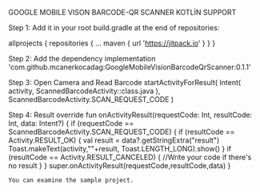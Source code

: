 GOOGLE MOBILE VISON BARCODE-QR SCANNER 
KOTLİN SUPPORT

Step 1: Add it in your root build.gradle at the end of repositories:

allprojects {
		repositories {
			...
			maven { url 'https://jitpack.io' }
		}
	}
  
Step 2: Add the dependency
implementation 'com.github.mcanerkocadag:GoogleMobileVisionBarcodeQrScanner:0.1.1'

Step 3: Open Camera and Read Barcode
startActivityForResult(
                Intent(
                    activity,
                    ScannedBarcodeActivity::class.java
                ), ScannedBarcodeActivity.SCAN_REQUEST_CODE
            )
            
Step 4: Result
override fun onActivityResult(requestCode: Int, resultCode: Int, data: Intent?) {
        if (requestCode == ScannedBarcodeActivity.SCAN_REQUEST_CODE) {
            if (resultCode == Activity.RESULT_OK) {
                val result = data?.getStringExtra("result")
                Toast.makeText(activity,""+result, Toast.LENGTH_LONG).show()
            }
            if (resultCode == Activity.RESULT_CANCELED) {
                //Write your code if there's no result
            }
        }
        super.onActivityResult(requestCode,resultCode,data)
    }
    
    You can examine the sample project.

